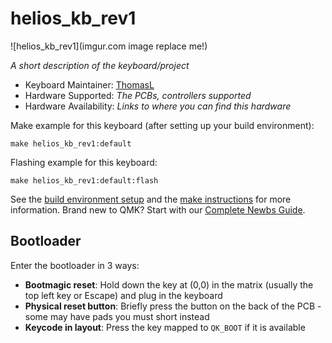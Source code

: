# helios_kb_rev1

![helios_kb_rev1](imgur.com image replace me!)

*A short description of the keyboard/project*

* Keyboard Maintainer: [ThomasL](https://github.com/ThommyL34)
* Hardware Supported: *The PCBs, controllers supported*
* Hardware Availability: *Links to where you can find this hardware*

Make example for this keyboard (after setting up your build environment):

    make helios_kb_rev1:default

Flashing example for this keyboard:

    make helios_kb_rev1:default:flash

See the [build environment setup](https://docs.qmk.fm/#/getting_started_build_tools) and the [make instructions](https://docs.qmk.fm/#/getting_started_make_guide) for more information. Brand new to QMK? Start with our [Complete Newbs Guide](https://docs.qmk.fm/#/newbs).

## Bootloader

Enter the bootloader in 3 ways:

* **Bootmagic reset**: Hold down the key at (0,0) in the matrix (usually the top left key or Escape) and plug in the keyboard
* **Physical reset button**: Briefly press the button on the back of the PCB - some may have pads you must short instead
* **Keycode in layout**: Press the key mapped to `QK_BOOT` if it is available
